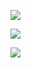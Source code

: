 

![](https://rolin-typora.oss-cn-guangzhou.aliyuncs.com/WEBRESOURCE12aa13a4b3a66bc8312e6e6ebd775bb8.png)



![](https://rolin-typora.oss-cn-guangzhou.aliyuncs.com/WEBRESOURCEa2d3927905f16d148f6f08f5f52fc230.jpeg)



![](https://rolin-typora.oss-cn-guangzhou.aliyuncs.com/WEBRESOURCE9305b9f33a7061bf8b2403b69f5f3aca.jpeg)

